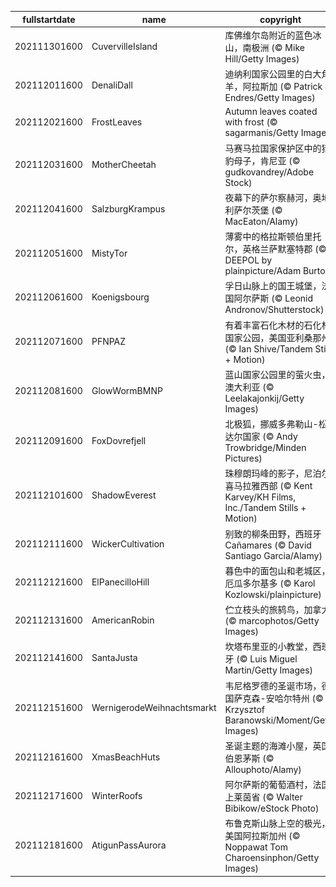 |fullstartdate|name|copyright|title|image|
|--|--|--|--|--|
202111301600|CuvervilleIsland|库佛维尔岛附近的蓝色冰山，南极洲 (© Mike Hill/Getty Images)||![](/zh-CN/2021/12/202111301600CuvervilleIsland.jpg)|
202112011600|DenaliDall|迪纳利国家公园里的白大角羊，阿拉斯加 (© Patrick J. Endres/Getty Images)||![](/zh-CN/2021/12/202112011600DenaliDall.jpg)|
202112021600|FrostLeaves|Autumn leaves coated with frost (© sagarmanis/Getty Images)||![](/zh-CN/2021/12/202112021600FrostLeaves.jpg)|
202112031600|MotherCheetah|马赛马拉国家保护区中的猎豹母子，肯尼亚 (© gudkovandrey/Adobe Stock)||![](/zh-CN/2021/12/202112031600MotherCheetah.jpg)|
202112041600|SalzburgKrampus|夜幕下的萨尔察赫河，奥地利萨尔茨堡 (© MacEaton/Alamy)||![](/zh-CN/2021/12/202112041600SalzburgKrampus.jpg)|
202112051600|MistyTor|薄雾中的格拉斯顿伯里托尔，英格兰萨默塞特郡 (© DEEPOL by plainpicture/Adam Burton)||![](/zh-CN/2021/12/202112051600MistyTor.jpg)|
202112061600|Koenigsbourg|孚日山脉上的国王城堡，法国阿尔萨斯 (© Leonid Andronov/Shutterstock)||![](/zh-CN/2021/12/202112061600Koenigsbourg.jpg)|
202112071600|PFNPAZ|有着丰富石化木材的石化林国家公园，美国亚利桑那州 (© Ian Shive/Tandem Stills + Motion)||![](/zh-CN/2021/12/202112071600PFNPAZ.jpg)|
202112081600|GlowWormBMNP|蓝山国家公园里的萤火虫，澳大利亚 (© Leelakajonkij/Getty Images)||![](/zh-CN/2021/12/202112081600GlowWormBMNP.jpg)|
202112091600|FoxDovrefjell|北极狐，挪威多弗勒山-松达尔国家 (© Andy Trowbridge/Minden Pictures)||![](/zh-CN/2021/12/202112091600FoxDovrefjell.jpg)|
202112101600|ShadowEverest|珠穆朗玛峰的影子，尼泊尔喜马拉雅西部 (© Kent Karvey/KH Films, Inc./Tandem Stills + Motion)||![](/zh-CN/2021/12/202112101600ShadowEverest.jpg)|
202112111600|WickerCultivation|别致的柳条田野，西班牙Cañamares (© David Santiago Garcia/Alamy)||![](/zh-CN/2021/12/202112111600WickerCultivation.jpg)|
202112121600|ElPanecilloHill|暮色中的面包山和老城区，厄瓜多尔基多 (© Karol Kozlowski/plainpicture)||![](/zh-CN/2021/12/202112121600ElPanecilloHill.jpg)|
202112131600|AmericanRobin|伫立枝头的旅鸫鸟，加拿大 (© marcophotos/Getty Images)||![](/zh-CN/2021/12/202112131600AmericanRobin.jpg)|
202112141600|SantaJusta|坎塔布里亚的小教堂，西班牙 (© Luis Miguel Martin/Getty Images)||![](/zh-CN/2021/12/202112141600SantaJusta.jpg)|
202112151600|WernigerodeWeihnachtsmarkt|韦尼格罗德的圣诞市场，德国萨克森-安哈尔特州 (© Krzysztof Baranowski/Moment/Getty Images)||![](/zh-CN/2021/12/202112151600WernigerodeWeihnachtsmarkt.jpg)|
202112161600|XmasBeachHuts|圣诞主题的海滩小屋，英国伯恩茅斯 (© Allouphoto/Alamy)||![](/zh-CN/2021/12/202112161600XmasBeachHuts.jpg)|
202112171600|WinterRoofs|阿尔萨斯的葡萄酒村，法国上莱茵省 (© Walter Bibikow/eStock Photo)||![](/zh-CN/2021/12/202112171600WinterRoofs.jpg)|
202112181600|AtigunPassAurora|布鲁克斯山脉上空的极光，美国阿拉斯加州 (© Noppawat Tom Charoensinphon/Getty Images)||![](/zh-CN/2021/12/202112181600AtigunPassAurora.jpg)|

